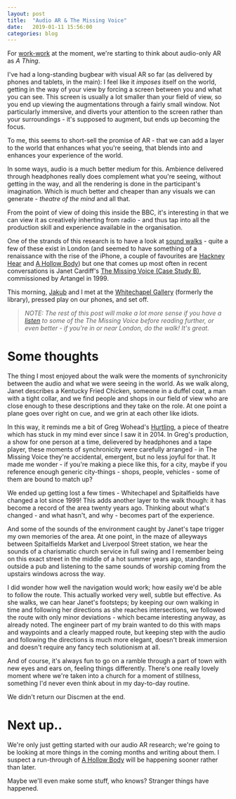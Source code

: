 ```yaml
---
layout: post
title:  "Audio AR & The Missing Voice"
date:   2019-01-11 15:56:00
categories: blog
---
```


For [work-work](https://www.bbc.co.uk/rd) at the moment, we're starting to think about audio-only AR as _A Thing_. 

I've had a long-standing bugbear with visual AR so far (as delivered by phones and tablets, in the main): I feel like it _imposes_ itself on the world, getting in the way of your view by forcing a screen between you and what you can see. This screen is usually a lot smaller than your field of view, so you end up viewing the augmentations through a fairly small window. Not particularly immersive, and diverts your attention to the screen rather than your surroundings - it's supposed to augment, but ends up becoming the focus.

To me, this seems to short-sell the promise of AR - that we can add a layer to the world that enhances what you're seeing, that blends into and enhances your experience of the world.

In some ways, audio is a much better medium for this. Ambience delivered through headphones really does complement what you're seeing, without getting in the way, and all the rendering is done in the participant's imagination. Which is much better and cheaper than any visuals we can generate - _theatre of the mind_ and all that.

From the point of view of doing this inside the BBC, it's interesting in that we can view it as creatively inherting from radio - and thus tap into all the production skill and experience available in the organisation.

One of the strands of this research is to have a look at [sound walks][1] - quite a few of these exist in London (and seemed to have something of a renaissance with the rise of the iPhone, a couple of favourites are [Hackney Hear][2] and [A Hollow Body][3]) but one that comes up most often in recent conversations is Janet Cardiff's [The Missing Voice (Case Study B)][4], commissioned by Artangel in 1999.

This morning, [Jakub](https://fiala.uk/) and I met at the [Whitechapel Gallery](https://en.wikipedia.org/wiki/Whitechapel_Gallery) (formerly the library), pressed play on our phones, and set off.

> _NOTE: The rest of this post will make a lot more sense if you have a [listen](https://soundcloud.com/artangel-2/sets/the-missing-voice) to some of the The Missing Voice before reading further, or even better - if you're in or near London, do the walk! It's great._

# Some thoughts

The thing I most enjoyed about the walk were the moments of synchronicity between the audio and what we were seeing in the world. As we walk along, Janet describes a Kentucky Fried Chicken, someone in a duffel coat, a man with a tight collar, and we find people and shops in our field of view who are close enough to these descriptions and they take on the role. At one point a plane goes over right on cue, and we grin at each other like idiots.

In this way, it reminds me a bit of Greg Wohead's [Hurtling][4], a piece of theatre which has stuck in my mind ever since I saw it in 2014. In Greg's production, a show for one person at a time, delievered by headphones and a tape player, these moments of synchronicity were carefully arranged - in The Missing Voice they're accidental, emergent, but no less joyful for that. It made me wonder - if you're making a piece like this, for a city, maybe if you reference enough generic city-things - shops, people, vehicles - some of them are bound to match up?

We ended up getting lost a few times - Whitechapel and Spitalfields have changed a lot since 1999! This adds another layer to the walk though: it has become a record of the area twenty years ago. Thinking about what's changed - and what hasn't, and why - becomes part of the experience.

And some of the sounds of the environment caught by Janet's tape trigger my own memories of the area. At one point, in the maze of alleyways between Spitalfields Market and Liverpool Street station, we hear the sounds of a charismatic church service in full swing and I remember being on this exact street in the middle of a hot summer years ago, standing outside a pub and listening to the same sounds of worship coming from the upstairs windows across the way.

I did wonder how well the navigation would work; how easily we'd be able to follow the route. This actually worked very well, subtle but effective. As she walks, we can hear Janet's footsteps; by keeping our own walking in time and following her directions as she reaches intersections, we followed the route with only minor deviations - which became interesting anyway, as already noted. The engineer part of my brain wanted to do this with maps and waypoints and a clearly mapped route, but keeping step with the audio and following the directions is much more elegant, doesn't break immersion and doesn't require any fancy tech solutionism at all.

And of course, it's always fun to go on a ramble through a part of town with new eyes and ears on, feeling things differently. There's one really lovely moment where we're taken into a church for a moment of stillness, something I'd never even think about in my day-to-day routine.

We didn't return our Discmen at the end.

# Next up..

We're only just getting started with our audio AR research; we're going to be looking at more things in the coming months and writing about them. I suspect a run-through of [A Hollow Body][3] will be happening sooner rather than later.

Maybe we'll even make some stuff, who knows? Stranger things have happened.

[1]: https://flypaper.soundfly.com/features/soundfly-explores/what-is-a-soundwalk/
[2]: http://www.hackneyhear.com/
[3]: http://www.ahollowbody.com/ 
[4]: https://www.artangel.org.uk/project/the-missing-voice-case-study-b/
